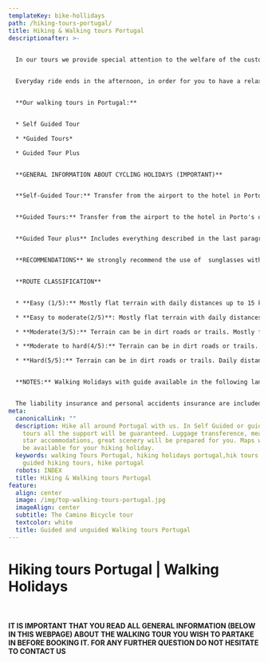 ```yaml
---
templateKey: bike-hollidays
path: /hiking-tours-portugal/
title: Hiking & Walking tours Portugal
descriptionafter: >-
  

  In our tours we provide special attention to the welfare of the customer. Therefore, guided tours have the appropriate pace to allow you to enjoy the scenery and the way of life of the Portuguese.


  Everyday ride ends in the afternoon, in order for you to have a relaxation period, before the next gastronomic experience, where you can taste regional flavors. We always aim at providing an exceptional adventure with a little extra spice.


  **Our walking tours in Portugal:**


  * Self Guided Tour

  * *Guided Tours* 

  * Guided Tour Plus


  **GENERAL INFORMATION ABOUT CYCLING HOLIDAYS (IMPORTANT)**


  **Self-Guided Tour:** Transfer from the airport to the hotel in Porto's  or Lisbon city center is guaranteed. All hotels are booked by us, so all you need to do is the check-in once you get to each hotel. The **walking** tour is made ​​with the aid of a GPS and your luggage is transferred every morning to the next hotel, meaning that you only take with you what you find necessary. Transfer from the destination back to Porto or Lisbon is also guaranteed.


  **Guided Tours:** Transfer from the airport to the hotel in Porto's or Lisbon city center is guaranteed. The **walking** tour is made with the aid of a guide and a support van. They will be in charge of making sure that everything goes as smooth as possible. The guide and the support van will provide for everything you need, as well as water and snacks and the transport for an eventual dropout. Lunches and dinners are organized by the guides for the group. Transfer from the destination back to Porto or Lisbon is also guaranteed.


  **Guided Tour plus** Includes everything described in the last paragraph of Guided tours, plus daily lunches and dinners of typical dishes of the Portuguese regions.


  **RECOMMENDATIONS** We strongly recommend the use of  sunglasses with UV protection and sportive clothing, including shorts or pants and also a waterproof wind cuts. 


  **ROUTE CLASSIFICATION**


  * **Easy (1/5):** Mostly flat terrain with daily distances up to 15 km. 

  * **Easy to moderate(2/5)**: Mostly flat terrain with daily distances between 15 km and 25 km. Short climbs up to 20% of the whole route. For inexperiente hikers with some fitness preparation.

  * **Moderate(3/5):** Terrain can be in dirt roads or trails. Mostly flat with daily distances between 15 km and 25 km with some climbs up to 40% of the whole route. For walkers with fitness preparation.

  * **Moderate to hard(4/5):** Terrain can be in dirt roads or trails. Daily distances between 15 km and 25 km with moderate climbs up to 60% of the whole route. For hikers with fitness preparation that want to challenge themselves.

  * **Hard(5/5):** Terrain can be in dirt roads or trails. Daily distances between 15 km and 30 km with strong climbs up to 60% of the whole route. For experienced hikers.


  **NOTES:** Walking Holidays with guide available in the following languages: Portuguese, Spanish and English. Top Bike Tours Portugal, Unipessoal Lda is registered in Tourism of Portugal with RNAAT number 7/2014.


  The liability insurance and personal accidents insurance are included only in guided tours.
meta:
  canonicalLink: ""
  description: Hike all around Portugal with us. In Self Guided or guided walking
    tours all the support will be guaranteed. Luggage transference, meals, four
    star accommodations, great scenery will be prepared for you. Maps will also
    be available for your hiking holiday.
  keywords: walking Tours Portugal, hiking holidays portugal,hik tours portugal,
    guided hiking tours, hike portugal
  robots: INDEX
  title: Hiking & Walking tours Portugal
feature:
  align: center
  image: /img/top-walking-tours-portugal.jpg
  imageAlign: center
  subtitle: The Camino Bicycle tour
  textcolor: white
  title: Guided and unguided Walking tours Portugal
---
```

# Hiking tours Portugal | Walking Holidays
\
\
**IT IS IMPORTANT THAT YOU READ ALL GENERAL INFORMATION (BELOW IN THIS WEBPAGE) ABOUT THE WALKING TOUR YOU WISH TO PARTAKE IN BEFORE BOOKING IT. FOR ANY FURTHER QUESTION DO NOT HESITATE TO CONTACT US**